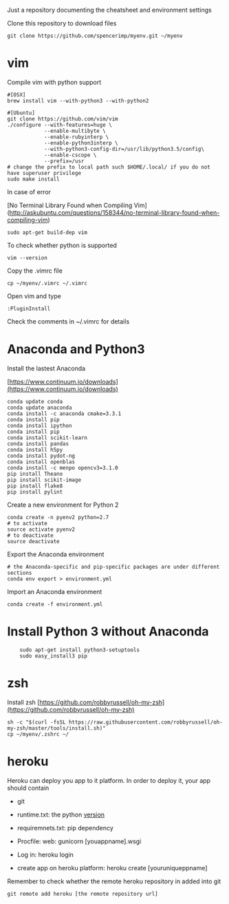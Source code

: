 Just a repository documenting the cheatsheet and environment settings

Clone this repository to download files

	git clone https://github.com/spencerimp/myenv.git ~/myenv

# vim
Compile vim with python support

	#[OSX]
	brew install vim --with-python3 --with-python2

    #[Ubuntu]
    git clone https://github.com/vim/vim
    ./configure --with-features=huge \
                --enable-multibyte \
                --enable-rubyinterp \
                --enable-python3interp \
                --with-python3-config-dir=/usr/lib/python3.5/config\
                --enable-cscope \
                --prefix=/usr
    # change the prefix to local path such $HOME/.local/ if you do not have superuser privilege
    sudo make install

In case of error

[No Terminal Library Found when Compiling Vim]
    (http://askubuntu.com/questions/158344/no-terminal-library-found-when-compiling-vim)

    sudo apt-get build-dep vim

To check whether python is supported

	vim --version

Copy the .vimrc file

	cp ~/myenv/.vimrc ~/.vimrc

Open vim and type

	:PluginInstall

Check the comments in ~/.vimrc for details

# Anaconda and Python3
Install the lastest Anaconda

[https://www.continuum.io/downloads](https://www.continuum.io/downloads)

	conda update conda
	conda update anaconda
	conda install -c anaconda cmake=3.3.1
	conda install pip
	conda install ipython
	conda install pip
	conda install scikit-learn
	conda install pandas
	conda install h5py
	conda install pydot-ng
	conda install openblas
	conda install -c menpo opencv3=3.1.0
	pip install Theano
	pip install scikit-image
	pip install flake8
	pip install pylint


Create a new environment for Python 2

	conda create -n pyenv2 python=2.7
	# to activate
	source activate pyenv2
	# to deactivate
	source deactivate

Export the Anaconda environment

    # the Anaconda-specific and pip-specific packages are under different sections
    conda env export > environment.yml

Import an Anaconda environment

	conda create -f environment.yml

# Install Python 3 without Anaconda
        sudo apt-get install python3-setuptools
        sudo easy_install3 pip

# zsh
Install zsh
[https://github.com/robbyrussell/oh-my-zsh](https://github.com/robbyrussell/oh-my-zsh)

    sh -c "$(curl -fsSL https://raw.githubusercontent.com/robbyrussell/oh-my-zsh/master/tools/install.sh)"
    cp ~/myenv/.zshrc ~/

# heroku
Heroku can deploy you app to it platform. In order to deploy it, your app should contain

- git
- runtime.txt: the python [version](https://devcenter.heroku.com/articles/python-support)
- requiremnets.txt: pip dependency
- Procfile: web: gunicorn [youappname].wsgi

- Log in: heroku login
- create app on heroku platform: heroku create [youruniqueppname]

Remember to check whether the remote heroku repository in added into git

    git remote add heroku [the remote repository url]




